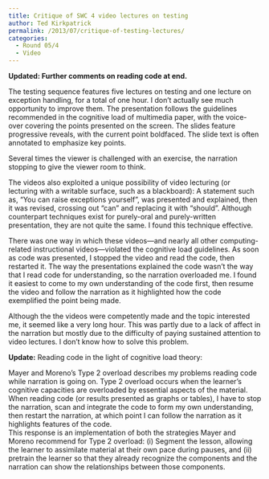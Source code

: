 ```yaml
---
title: Critique of SWC 4 video lectures on testing
author: Ted Kirkpatrick
permalink: /2013/07/critique-of-testing-lectures/
categories:
  - Round 05/4
  - Video
---
```

**Updated: Further comments on reading code at end.**

The testing sequence features five lectures on testing and one lecture on exception handling, for a total of one hour. I don&#8217;t actually see much opportunity to improve them. The presentation follows the guidelines recommended in the cognitive load of multimedia paper, with the voice-over covering the points presented on the screen. The slides feature progressive reveals, with the current point boldfaced. The slide text is often annotated to emphasize key points.

Several times the viewer is challenged with an exercise, the narration stopping to give the viewer room to think.

The videos also exploited a unique possibility of video lecturing (or lecturing with a writable surface, such as a blackboard): A statement such as, &#8220;You can raise exceptions yourself&#8221;, was presented and explained, then it was revised, crossing out &#8220;can&#8221; and replacing it with &#8220;should&#8221;. Although counterpart techniques exist for purely-oral and purely-written presentation, they are not quite the same. I found this technique effective.

There was one way in which these videos&#8212;and nearly all other computing-related instructional videos&#8212;violated the cognitive load guidelines. As soon as code was presented, I stopped the video and read the code, then restarted it. The way the presentations explained the code wasn&#8217;t the way that I read code for understanding, so the narration overloaded me. I found it easiest to come to my own understanding of the code first, then resume the video and follow the narration as it highlighted how the code exemplified the point being made.

Although the the videos were competently made and the topic interested me, it seemed like a very long hour. This was partly due to a lack of affect in the narration but mostly due to the difficulty of paying sustained attention to video lectures. I don&#8217;t know how to solve this problem.

**Update:** Reading code in the light of cognitive load theory:

Mayer and Moreno&#8217;s Type 2 overload describes my problems reading code while narration is going on. Type 2 overload occurs when the learner&#8217;s cognitive capacities are overloaded by essential aspects of the material. When reading code (or results presented as graphs or tables), I have to stop the narration, scan and integrate the code to form my own understanding, then restart the narration, at which point I can follow the narration as it highlights features of the code.  
This response is an implementation of both the strategies Mayer and Moreno recommend for Type 2 overload: (i) Segment the lesson, allowing the learner to assimilate material at their own pace during pauses, and (ii) pretrain the learner so that they already recognize the components and the narration can show the relationships between those components.
